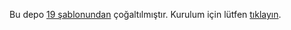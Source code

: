 <!-- Bu dosyayı dilediğiniz gibi düzenleyebilirsiniz -->

Bu depo [19 şablonundan](http://github.com/00010011/site.git) çoğaltılmıştır.
Kurulum için lütfen [tıklayın](http://00010011.github.com/site).
